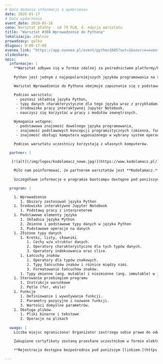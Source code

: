 ```yaml
---
# Data dodania informacji o wydarzeniu
date: 2020-01-17
# Data wydarzenia
event_date: 2020-05-16
cena: Warsztat płatny - od 79 PLN, 4. edycja warsztatu
title: "Warsztat #388 Wprowadzenie do Pythona"
lokalizacja: zdalnie
prowadzacy: galka
dlugosc: 9:00-17:00
evenea_link: "https://app.evenea.pl/event/python1605?out=1&source=event_iframe"
slideshare:
opis:
  informacje: |
    **Warsztat odbywa się w formie zdalnej za pośrednictwem platformy/komunikatora online, z wykorzystaniem dźwięku, obrazu z kamery, udostępniania ekranu komputera prowadzącego i uczestników.** 
    
    Python jest jednym z najpopularniejszych języków programowania na świecie. Dzięki swojej prostej składni oraz bogatym zestawie bibliotek znalazł miejsce w takich dziedzinach jak analiza danych, uczenie maszynowe, aplikacje internetowe oraz wielu innych.

    Warsztat Wprowadzenie do Pythona obejmuje zapoznanie się z podstawami tego języka programowania. Program szkolenia obejmuje niezbędną teorię oraz zestawy ćwiczeń pozwalające na wypróbowanie poznanych zagadnień w praktyce. Warsztat powstał jako aktualizacja i dopasowanie do bieżących potrzeb wielokrotnie realizowanego w ramach Stacji IT warsztatu Python - szybki start.

    Podczas warsztatu:
     - poznasz składnię języka Python,
     - typy danych charakterystyczne dla tego języka wraz z przykładami ich zastosowania,
     - środowisko pracy interaktywnej Jupyter Notebook,
     - nauczysz się korzystać w pracy z modułów zewnętrznych.

    Wymagania wstępne:
     - podstawowa znajomość dowolnego języka programowania,
     - znajomość podstawowych koncepcji programistycznych (zmienna, funkcja, pętla itp.)a,
     - znajomość obsługi komputera wyposażonego w wybrany system operacyjny wraz z podstawową obsługą linii poleceń Windows, macOS, Linux.

    Podczas warsztatu uczestnicy korzystają z własnych komputerów.

  partner: |
  
   [![alt](/img/logos/kodolamacz_nowe.jpg)](https://www.kodolamacz.pl/)

    Miło nam poinformować, że partnerem warsztatów jest **Kodołamacz.** "Wprowadzenie do Pythona" jest idealnym wstępem do rozpoczęcia bootcapmu Data Science, dlatego dla każdej osoby biorącej udział w powyższym warsztacie Stacji IT, nasz partner oferuję **zniżkę** - przy zapisie i udziale w kursie prowadzonym przez **Kodołamacza** od ceny zostanie odjęta równowartość zakupionego biletu.
    
    Szczegółowe informacje o programie bootcampu dostępne pod poniższym [linkiem](https://www.kodolamacz.pl/bootcamp-datascience/).

  program: |

    1. Wprowadzenie
       1. Obszary zastosowań języka Python
    1. Środowisko interaktywne Jupyter Notebook
       1. Podstawy pracy z interpreterem
    1. Podstawowe elementy języka
       1. Składnia języka Python
       2. Zmienne i podstawowe typy danych w języku Python
       3. Podstawowe operacje na danych
    1. Złożone typy danych
       1. Krotki, listy, słowniki
          1. Cechy w/w struktur danych.
          2. Operatory charakterystyczne dla tych typów danych.
          3. Operatory indeksowania oraz slice.
       1. Łańcuchy znaków
          1. Operatory dla typów znakowych.
          2. Typy łańcuchów znaków i różnice między nimi.
          3. Formatowanie łańcuchów znaków.
       1. Typy zmienne (ang. mutable) i niezmienne (ang. immutable) w języku Python
    1. Sterowanie przebiegiem programu
       1. Instrukcje warunkowe
       2. Pętle (for, while)
    1. Funkcje
       1. Definiowanie i wywoływanie funkcji.
       2. Parametry pozycyjne i nazwane funkcji.
       3. Wartości domyślne parametrów.
    1. Obsługa plików.
       1. Pliki binarne i tekstowe
       2. Operacje na plikach
    
  uwaga: |
    Liczba miejsc ograniczona! Organizator zastrzega sobie prawo do odwołania wydarzenia w przypadku niezgłoszenia się minimalnej liczby uczestników.

    Zakupione certyfikaty zostaną przesłane uczestnikom w formie elektoronicznej po warsztacie oraz za pośrednictwem firmy kurierskiej w momencie poprawy sytuacji wywołanej epidemią koronawirusa. 

    **Rejestracja dostępna bezpośrednio pod poniższym [linkiem.](https://app.evenea.pl/event/python1605)**
    
---
```


